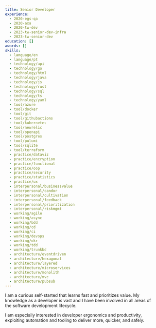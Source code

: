 ```yaml
---
title: Senior Developer
experience: 
  - 2020-egs-qa
  - 2020-axa
  - 2020-tw-dev
  - 2023-tw-senior-dev-infra
  - 2023-tw-senior-dev
education: []
awards: []
skills: 
  - language/en
  - language/pt
  - technology/api
  - technology/go
  - technology/html
  - technology/java
  - technology/js
  - technology/rust
  - technology/sql
  - technology/ts
  - technology/yaml
  - tool/azure
  - tool/docker
  - tool/git
  - tool/githubactions
  - tool/kubernetes
  - tool/newrelic
  - tool/openapi
  - tool/postgres
  - tool/pulumi
  - tool/sqlite
  - tool/terraform
  - practice/dataviz
  - practice/encryption
  - practice/functional
  - practice/oop
  - practice/security
  - practice/statistics
  - practice/ux
  - interpersonal/businessvalue
  - interpersonal/candor
  - interpersonal/cultivation
  - interpersonal/feedback
  - interpersonal/prioritization
  - interpersonal/riskmgmt
  - working/agile
  - working/async
  - working/bdd
  - working/cd
  - working/ci
  - working/devops
  - working/okr
  - working/tdd
  - working/trunkbd
  - architecture/eventdriven
  - architecture/hexagonal
  - architecture/layered
  - architecture/microservices
  - architecture/monolith
  - architecture/mvc
  - architecture/pubsub
---
```

I am a curious self-started that learns fast and prioritizes value. My knowledge as a developer is vast and I have been involved in all areas of the software development lifecycle.

I am especially interested in developer ergonomics and productivity, exploiting automation and tooling to deliver more, quicker, and safely.